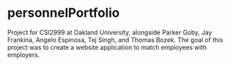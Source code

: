 # personnelPortfolio
Project for CSI2999 at Oakland University, alongside Parker Goby, Jay Frankina, Angelo Espinosa, Tej Singh, and Thomas Bozek. The goal of this project was to create a website application to match employees with employers.
